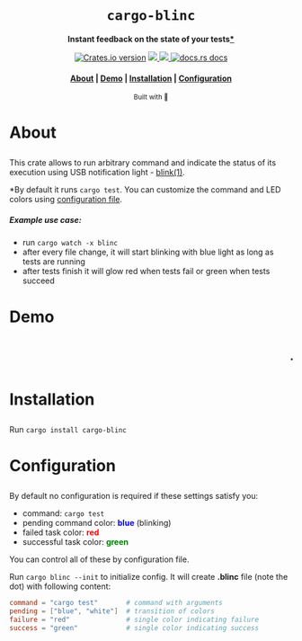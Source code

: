 <div align="center">

  <h1><code>cargo-blinc</code></h1>

  <p>
    <strong>Instant feedback on the state of your tests<a href="#star">*<a/></strong>
  </p>
  <p>
  </p>

  <p>
    <a href="https://crates.io/crates/cargo-blinc"><img src="https://img.shields.io/crates/v/cargo-blinc" alt="Crates.io version" /></a>
    <a href="https://codecov.io/gh/devzbysiu/cargo-blinc">
  <img src="https://codecov.io/gh/devzbysiu/cargo-blinc/branch/master/graph/badge.svg?token=ELme4pPy8K" />
</a>
<a href="https://crates.io/crates/cargo-blinc">
  <img src="https://img.shields.io/crates/l/cargo-blinc" />
</a>
    <a href="https://docs.rs/cargo-blinc"><img src="https://img.shields.io/badge/docs-latest-blue.svg?style=flat-square" alt="docs.rs docs" /></a>
  </p>

  <h4>
    <a href="#about">About</a>
    <span> | </span>
    <a href="#demo">Demo</a>
    <span> | </span>
    <a href="#installation">Installation</a>
    <span> | </span>
    <a href="#configuration">Configuration</a>
  </h3>

  <sub>Built with 🦀</sub>
</div>

# <p id="about">About</p>

This crate allows to run arbitrary command and indicate the status of its execution using USB notification light - [blink(1)](https://blink1.thingm.com/).

<p id="star">*By default it runs <code>cargo test</code>. You can customize the command and LED colors using <a href="#configuration">configuration file</a>.

##### Example use case:

- run `cargo watch -x blinc`
- after every file change, it will start blinking with blue light as long as tests are running
- after tests finish it will glow red when tests fail or green when tests succeed
</p>


# <p id="demo">Demo</p>

<h1>
  <blink><marquee>--- TODO ---</marquee></blink>
</h1>

# <p id="installation">Installation</p>
Run `cargo install cargo-blinc`

# <p id="configuration">Configuration</p>

By default no configuration is required if these settings satisfy you:
- command: `cargo test`
- pending command color: <font color="blue">**blue**</font> (blinking)
- failed task color: <font color="red">**red**</font>
- successful task color: <font color="green">**green**</font>

You can control all of these by configuration file.

Run `cargo blinc --init` to initialize config. It will create **.blinc** file (note the dot) with following content:

```toml
command = "cargo test"       # command with arguments
pending = ["blue", "white"]  # transition of colors
failure = "red"              # single color indicating failure
success = "green"            # single color indicating success
```
